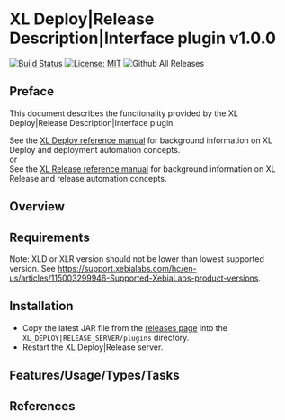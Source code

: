 # XL Deploy|Release Description|Interface plugin v1.0.0

[![Build Status][xlr-delphix-plugin-travis-image]][xlr-delphix-plugin-travis-url]
[![License: MIT][xlr-delphix-plugin-license-image]][xlr-delphix-plugin-license-url]
![Github All Releases][xlr-delphix-plugin-downloads-image]

[xlr-delphix-plugin-travis-image]: https://travis-ci.org/xebialabs-community/xlr-delphix-plugin.svg?branch=master
[xlr-delphix-plugin-travis-url]: https://travis-ci.org/xebialabs-community/xlr-delphix-plugin
[xlr-delphix-plugin-license-image]: https://img.shields.io/badge/License-MIT-yellow.svg
[xlr-delphix-plugin-license-url]: https://opensource.org/licenses/MIT
[xlr-delphix-plugin-downloads-image]: https://img.shields.io/github/downloads/xebialabs-community/xlr-delphix-plugin/total.svg

## Preface

This document describes the functionality provided by the XL Deploy|Release Description|Interface plugin.

See the [XL Deploy reference manual](https://docs.xebialabs.com/xl-deploy) for background information on XL Deploy and deployment automation concepts.  
or  
See the [XL Release reference manual](https://docs.xebialabs.com/xl-release) for background information on XL Release and release automation concepts.  

## Overview

## Requirements

Note:  XLD or XLR version should not be lower than lowest supported version.  See <https://support.xebialabs.com/hc/en-us/articles/115003299946-Supported-XebiaLabs-product-versions>.

## Installation

* Copy the latest JAR file from the [releases page](https://github.com/xebialabs-community/xlr-delphix-plugin/releases) into the `XL_DEPLOY|RELEASE_SERVER/plugins` directory.
* Restart the XL Deploy|Release server.

## Features/Usage/Types/Tasks

## References

